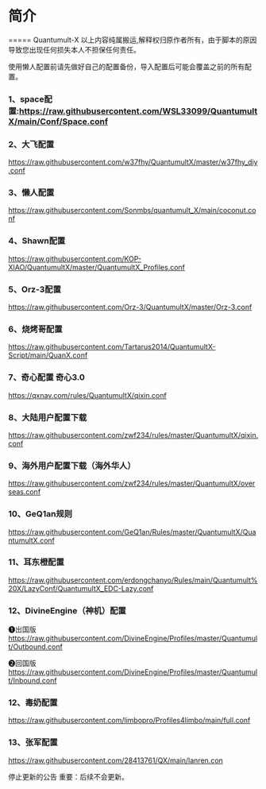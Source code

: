 # 简介
=====
Quantumult-X
以上内容纯属搬运,解释权归原作者所有，由于脚本的原因导致您出现任何损失本人不担保任何责任。


使用懒人配置前请先做好自己的配置备份，导入配置后可能会覆盖之前的所有配置。

### 1、space配置:https://raw.githubusercontent.com/WSL33099/QuantumultX/main/Conf/Space.conf

### 2、大飞配置
https://raw.githubusercontent.com/w37fhy/QuantumultX/master/w37fhy_diy.conf

### 3、懒人配置
https://raw.githubusercontent.com/Sonmbs/quantumult_X/main/coconut.conf 

### 4、Shawn配置
https://raw.githubusercontent.com/KOP-XIAO/QuantumultX/master/QuantumultX_Profiles.conf 

### 5、Orz-3配置
https://raw.githubusercontent.com/Orz-3/QuantumultX/master/Orz-3.conf 

### 6、烧烤哥配置
https://raw.githubusercontent.com/Tartarus2014/QuantumultX-Script/main/QuanX.conf

### 7、奇心配置 奇心3.0
https://qxnav.com/rules/QuantumultX/qixin.conf

### 8、大陆用户配置下载
https://raw.githubusercontent.com/zwf234/rules/master/QuantumultX/qixin.conf

### 9、海外用户配置下载（海外华人）
https://raw.githubusercontent.com/zwf234/rules/master/QuantumultX/overseas.conf

### 10、GeQ1an规则
https://raw.githubusercontent.com/GeQ1an/Rules/master/QuantumultX/QuantumultX.conf 

### 11、耳东橙配置
https://raw.githubusercontent.com/erdongchanyo/Rules/main/Quantumult%20X/LazyConf/QuantumultX_EDC-Lazy.conf

### 12、DivineEngine（神机）配置
❶出国版
https://raw.githubusercontent.com/DivineEngine/Profiles/master/Quantumult/Outbound.conf

❷回国版
https://raw.githubusercontent.com/DivineEngine/Profiles/master/Quantumult/Inbound.conf

### 12、毒奶配置
https://raw.githubusercontent.com/limbopro/Profiles4limbo/main/full.conf

### 13、张军配置
https://raw.githubusercontent.com/28413761/QX/main/lanren.con





停止更新的公告
重要：后续不会更新。






